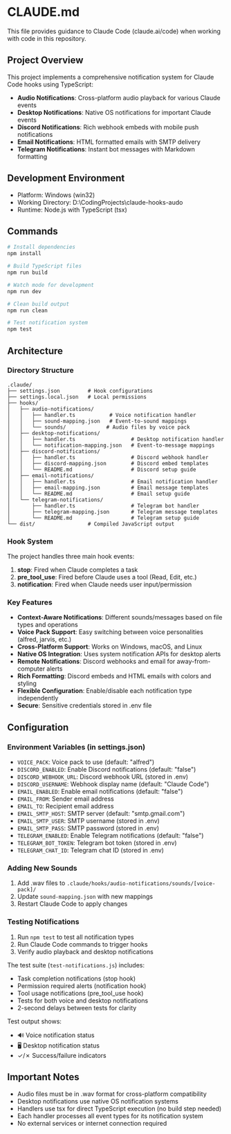 # CLAUDE.md

This file provides guidance to Claude Code (claude.ai/code) when working with code in this repository.

## Project Overview

This project implements a comprehensive notification system for Claude Code hooks using TypeScript:
- **Audio Notifications**: Cross-platform audio playback for various Claude events
- **Desktop Notifications**: Native OS notifications for important Claude events  
- **Discord Notifications**: Rich webhook embeds with mobile push notifications
- **Email Notifications**: HTML formatted emails with SMTP delivery
- **Telegram Notifications**: Instant bot messages with Markdown formatting

## Development Environment

- Platform: Windows (win32)
- Working Directory: D:\CodingProjects\claude-hooks-audo
- Runtime: Node.js with TypeScript (tsx)

## Commands

```bash
# Install dependencies
npm install

# Build TypeScript files
npm run build

# Watch mode for development
npm run dev

# Clean build output
npm run clean

# Test notification system
npm test
```

## Architecture

### Directory Structure
```
.claude/
├── settings.json         # Hook configurations
├── settings.local.json   # Local permissions
├── hooks/
│   ├── audio-notifications/
│   │   ├── handler.ts           # Voice notification handler
│   │   ├── sound-mapping.json   # Event-to-sound mappings
│   │   └── sounds/             # Audio files by voice pack
│   ├── desktop-notifications/
│   │   ├── handler.ts                  # Desktop notification handler
│   │   └── notification-mapping.json   # Event-to-message mappings
│   ├── discord-notifications/
│   │   ├── handler.ts                  # Discord webhook handler
│   │   ├── discord-mapping.json        # Discord embed templates
│   │   └── README.md                   # Discord setup guide
│   ├── email-notifications/
│   │   ├── handler.ts                  # Email notification handler
│   │   ├── email-mapping.json          # Email message templates
│   │   └── README.md                   # Email setup guide
│   └── telegram-notifications/
│       ├── handler.ts                  # Telegram bot handler
│       ├── telegram-mapping.json       # Telegram message templates
│       └── README.md                   # Telegram setup guide
└── dist/                 # Compiled JavaScript output
```

### Hook System

The project handles three main hook events:
1. **stop**: Fired when Claude completes a task
2. **pre_tool_use**: Fired before Claude uses a tool (Read, Edit, etc.)
3. **notification**: Fired when Claude needs user input/permission

### Key Features

- **Context-Aware Notifications**: Different sounds/messages based on file types and operations
- **Voice Pack Support**: Easy switching between voice personalities (alfred, jarvis, etc.)
- **Cross-Platform Support**: Works on Windows, macOS, and Linux
- **Native OS Integration**: Uses system notification APIs for desktop alerts
- **Remote Notifications**: Discord webhooks and email for away-from-computer alerts
- **Rich Formatting**: Discord embeds and HTML emails with colors and styling
- **Flexible Configuration**: Enable/disable each notification type independently
- **Secure**: Sensitive credentials stored in .env file

## Configuration

### Environment Variables (in settings.json)
- `VOICE_PACK`: Voice pack to use (default: "alfred")
- `DISCORD_ENABLED`: Enable Discord notifications (default: "false")
- `DISCORD_WEBHOOK_URL`: Discord webhook URL (stored in .env)
- `DISCORD_USERNAME`: Webhook display name (default: "Claude Code")
- `EMAIL_ENABLED`: Enable email notifications (default: "false")
- `EMAIL_FROM`: Sender email address
- `EMAIL_TO`: Recipient email address
- `EMAIL_SMTP_HOST`: SMTP server (default: "smtp.gmail.com")
- `EMAIL_SMTP_USER`: SMTP username (stored in .env)
- `EMAIL_SMTP_PASS`: SMTP password (stored in .env)
- `TELEGRAM_ENABLED`: Enable Telegram notifications (default: "false")
- `TELEGRAM_BOT_TOKEN`: Telegram bot token (stored in .env)
- `TELEGRAM_CHAT_ID`: Telegram chat ID (stored in .env)

### Adding New Sounds
1. Add .wav files to `.claude/hooks/audio-notifications/sounds/[voice-pack]/`
2. Update `sound-mapping.json` with new mappings
3. Restart Claude Code to apply changes

### Testing Notifications
1. Run `npm test` to test all notification types
2. Run Claude Code commands to trigger hooks
3. Verify audio playback and desktop notifications

The test suite (`test-notifications.js`) includes:
- Task completion notifications (stop hook)
- Permission required alerts (notification hook)
- Tool usage notifications (pre_tool_use hook)
- Tests for both voice and desktop notifications
- 2-second delays between tests for clarity

Test output shows:
- 🔊 Voice notification status
- 🖥️ Desktop notification status
- ✓/✗ Success/failure indicators

## Important Notes

- Audio files must be in .wav format for cross-platform compatibility
- Desktop notifications use native OS notification systems
- Handlers use tsx for direct TypeScript execution (no build step needed)
- Each handler processes all event types for its notification system
- No external services or internet connection required